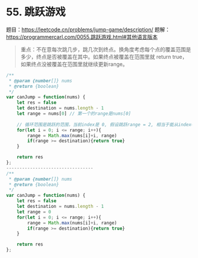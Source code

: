 # 55. 跳跃游戏 

题目：https://leetcode.cn/problems/jump-game/description/
题解：https://programmercarl.com/0055.跳跃游戏.html#其他语言版本     

> 重点：不在意每次跳几步，跳几次到终点。换角度考虑每个点的覆盖范围是多少，终点是否被覆盖在其中。如果终点被覆盖在范围里就 return true，如果终点没被覆盖在范围里就继续更新range。



```js
/**
 * @param {number[]} nums
 * @return {boolean}
 */
var canJump = function(nums) {
    let res = false 
    let destination = nums.length - 1 
    let range = nums[0] // 第一个的range是nums[0]
    
    // 循环范围是跳跃的范围，当前index是 0, 假设跳跃range = 2, 相当于能从index=0一直循环到index=2，所以应该是 <= range 
    for(let i = 0; i <= range; i++){ 
        range = Math.max(nums[i]+i, range)
        if(range >= destination){return true}
    }

    return res 
};
---------------------------------
/**
 * @param {number[]} nums
 * @return {boolean}
 */
var canJump = function(nums) {
    let res = false 
    let destination = nums.length - 1 
    let range = 0 
    for(let i = 0; i <= range; i++){
        range = Math.max(nums[i]+i, range)
        if(range >= destination){return true}
    }

    return res 
};
```